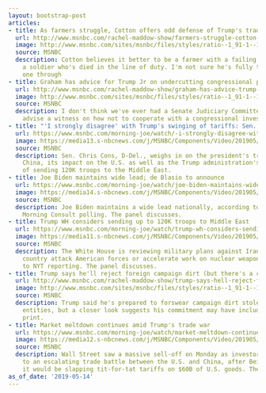 ```yaml
---
layout: bootstrap-post
articles:
- title: As farmers struggle, Cotton offers odd defense of Trump's trade agenda
  url: http://www.msnbc.com/rachel-maddow-show/farmers-struggle-cotton-offers-odd-defense-trumps-trade-agenda
  image: http://www.msnbc.com/sites/msnbc/files/styles/ratio--1_91-1--1200x630/public/461189100.jpg?itok=-gx1aQyA
  source: MSNBC
  description: Cotton believes it better to be a farmer with a failing business than
    a soldier who's died in the line of duty. I'm not sure he's fully thought this
    one through
- title: Graham has advice for Trump Jr on undercutting congressional probe
  url: http://www.msnbc.com/rachel-maddow-show/graham-has-advice-trump-jr-undercutting-congressional-probe
  image: http://www.msnbc.com/sites/msnbc/files/styles/ratio--1_91-1--1200x630/public/gettyimages-495154488.jpg?itok=IK69RjWV
  source: MSNBC
  description: I don't think we've ever had a Senate Judiciary Committee chairman
    advise a witness on how not to cooperate with a congressional investigation.
- title: "'I strongly disagree' with Trump's swinging of tariffs: Sen. Coons"
  url: https://www.msnbc.com/morning-joe/watch/-i-strongly-disagree-with-trump-s-swinging-of-tariffs-sen-coons-59585605890
  image: https://media13.s-nbcnews.com/j/MSNBC/Components/Video/201905/n_mj_coons_190514_1920x1080.nbcnews-fp-1200-630.jpg
  source: MSNBC
  description: Sen. Chris Cons, D-Del., weighs in on the president's trade war with
    China, its impact on the U.S. as well as the Trump administration's consideration
    of sending 120K troops to the Middle East.
- title: Joe Biden maintains wide lead; de Blasio to announce
  url: https://www.msnbc.com/morning-joe/watch/joe-biden-maintains-wide-lead-de-blasio-to-announce-59584069975
  image: https://media14.s-nbcnews.com/j/MSNBC/Components/Video/201905/n_mj_poll_190514_1920x1080.nbcnews-fp-1200-630.jpg
  source: MSNBC
  description: Joe Biden maintains a wide lead nationally, according to the latest
    Morning Consult polling. The panel discusses.
- title: Trump WH considers sending up to 120K troops to Middle East
  url: https://www.msnbc.com/morning-joe/watch/trump-wh-considers-sending-up-to-120k-troops-to-middle-east-59582533804
  image: https://media11.s-nbcnews.com/j/MSNBC/Components/Video/201905/n_mj_bolton_190514_1920x1080.nbcnews-fp-1200-630.jpg
  source: MSNBC
  description: The White House is reviewing military plans against Iran should the
    country attack American forces or accelerate work on nuclear weapons, according
    to NYT reporting. The panel discusses.
- title: Trump says he'll reject foreign campaign dirt (but there's a catch)
  url: http://www.msnbc.com/rachel-maddow-show/trump-says-hell-reject-foreign-campaign-dirt-theres-catch
  image: http://www.msnbc.com/sites/msnbc/files/styles/ratio--1_91-1--1200x630/public/06525535.jpg?itok=lrFK_ych
  source: MSNBC
  description: Trump said he's prepared to forswear campaign dirt stolen by foreign
    entities, but a closer look suggests his commitment may have included some fine
    print.
- title: Market meltdown continues amid Trump's trade war
  url: https://www.msnbc.com/morning-joe/watch/market-meltdown-continues-amid-trump-s-trade-war-59582021876
  image: https://media12.s-nbcnews.com/j/MSNBC/Components/Video/201905/n_mj_main_190514_1920x1080.nbcnews-fp-1200-630.jpg
  source: MSNBC
  description: Wall Street saw a massive sell-off on Monday as investors responded
    to an escalating trade battle between the U.S. and China, after Beijing announced
    it would be slapping tit-for-tat tariffs on $60B of U.S. goods. The panel discusses.
as_of_date: '2019-05-14'
---
```


